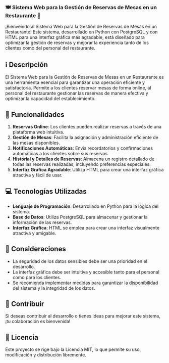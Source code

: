 ### 🍽️ Sistema Web para la Gestión de Reservas de Mesas en un Restaurante 📅

¡Bienvenido al Sistema Web para la Gestión de Reservas de Mesas en un Restaurante! Este sistema, desarrollado en Python con PostgreSQL y con HTML para una interfaz gráfica más agradable, está diseñado para optimizar la gestión de reservas y mejorar la experiencia tanto de los clientes como del personal del restaurante.

## ℹ️ Descripción

El Sistema Web para la Gestión de Reservas de Mesas en un Restaurante es una herramienta esencial para garantizar una operación eficiente y satisfactoria. Permite a los clientes reservar mesas de forma online, al personal del restaurante gestionar las reservas de manera efectiva y optimizar la capacidad del establecimiento.

## 🚀 Funcionalidades

1. **Reservas Online**: Los clientes pueden realizar reservas a través de una plataforma web intuitiva.
2. **Gestión de Mesas**: Facilita la asignación y administración eficiente de las mesas disponibles.
3. **Notificaciones Automáticas**: Envía recordatorios y confirmaciones automáticas a los clientes sobre sus reservas.
4. **Historial y Detalles de Reservas**: Almacena un registro detallado de todas las reservas realizadas, incluyendo preferencias especiales.
5. **Interfaz Gráfica Agradable**: Utiliza HTML para crear una interfaz gráfica atractiva y fácil de usar.

## 💻 Tecnologías Utilizadas

- **Lenguaje de Programación**: Desarrollado en Python para la lógica del sistema.
- **Base de Datos**: Utiliza PostgreSQL para almacenar y gestionar la información de las reservas.
- **Interfaz Gráfica**: HTML se emplea para crear una interfaz visualmente atractiva y amigable.

## 📝 Consideraciones

- La seguridad de los datos sensibles debe ser una prioridad en el desarrollo.
- La interfaz gráfica debe ser intuitiva y accesible tanto para el personal como para los clientes.
- Se recomienda implementar medidas para garantizar la disponibilidad del sistema y la integridad de los datos.

## 🤝 Contribuir

Si deseas contribuir al desarrollo o tienes ideas para mejorar este sistema, ¡tu colaboración es bienvenida!

## 📄 Licencia

Este proyecto se rige bajo la Licencia MIT, lo que permite su uso, modificación y distribución libremente.
